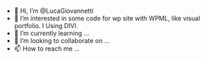 - 👋 Hi, I’m @LucaGiovannetti
- 👀 I’m interested in some code for wp site with WPML, like visual portfolio. I Using DIVI.
- 🌱 I’m currently learning ...
- 💞️ I’m looking to collaborate on ...
- 📫 How to reach me ...

<!---
LucaGiovannetti/LucaGiovannetti is a ✨ special ✨ repository because its `README.md` (this file) appears on your GitHub profile.
You can click the Preview link to take a look at your changes.
--->
